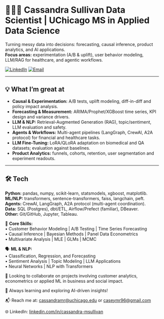 # 👩🏻‍💻 Cassandra Sullivan Data Scientist | UChicago MS in Applied Data Science

Turning messy data into decisions: forecasting, causal inference, product analytics, and AI applications.  
**Focus areas:** experimentation (A/B & uplift), user behavior modeling, LLM/RAG for healthcare, and agentic workflows.

[![LinkedIn](https://img.shields.io/badge/LinkedIn-cassandra--msullivan-0A66C2?logo=linkedin)](https://www.linkedin.com/in/cassandra-msullivan/)
[![Email](https://img.shields.io/badge/Email-caseymr96@gmail.com-EA4335?logo=gmail)](mailto:caseymr96@gmail.com)

---

## 💡 What I’m great at
- **Causal & Experimentation:** A/B tests, uplift modeling, diff-in-diff and policy impact analysis.
- **Forecasting & Measurement:** ARIMA/Prophet/XGBoost time series, KPI design and variance drivers.
- **LLM & NLP:** Retrieval-Augmented Generation (RAG), topic/sentiment, LLM evaluation and safety.  
- **Agents & Workflows:** Multi-agent pipelines (LangGraph, CrewAI, A2A protocol) for financial and healthcare tasks.  
- **LLM Fine-Tuning:** LoRA/QLoRA adaptation on biomedical and QA datasets; evaluation against baselines.  
- **Product Analytics:** funnels, cohorts, retention, user segmentation and experiment readouts.  

---

## 🛠 Tech
**Python:** pandas, numpy, scikit-learn, statsmodels, xgboost, matplotlib.  
**ML/NLP:** transformers, sentence-transformers, faiss, langchain, peft.  
**Agents:** CrewAI, LangGraph, A2A protocol (multi-agent coordination).  
**Data:** SQL (Postgres), dbt/ETL, Airflow/Prefect (familiar), DBeaver.  
**Other:** Git/GitHub, Jupyter, Tableau.

🔢 **Core Skills:**  
• Customer Behavior Modeling | A/B Testing | Time Series Forecasting  
• Causal Inference | Bayesian Methods | Panel Data Econometrics  
• Multivariate Analysis | MLE | GLMs | MCMC  

🗣️ **ML & NLP:**  
• Classification, Regression, and Forecasting  
• Sentiment Analysis | Topic Modeling | LLM Applications  
• Neural Networks | NLP with Transformers  

🤝 Looking to collaborate on projects involving customer analytics, econometrics or applied ML in business and social impact.

🚀 Always learning and exploring AI-driven insights!

📬 Reach me at: cassandramr@uchicago.edu or caseymr96@gmail.com

🌐 LinkedIn: [linkedin.com/in/cassandra-msullivan](https://www.linkedin.com/in/cassandra-msullivan)
